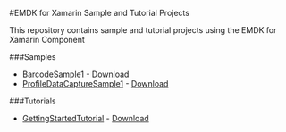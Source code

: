 #EMDK for Xamarin Sample and Tutorial Projects

This repository contains sample and tutorial projects using the EMDK for Xamarin Component

###Samples

* [BarcodeSample1](https://github.com/EMDK/xamarin-samples/tree/GettingStartedTutorialBarcodeSample1) - [Download](https://github.com/EMDK/xamarin-samples/archive/BarcodeSample1.zip)
* [ProfileDataCaptureSample1](https://github.com/EMDK/xamarin-samples/tree/ProfileDataCaptureSample1) - [Download](https://github.com/EMDK/xamarin-samples/archive/ProfileDataCaptureSample1.zip)

###Tutorials

* [GettingStartedTutorial](https://github.com/EMDK/xamarin-samples/tree/GettingStartedTutorial) - [Download](https://github.com/EMDK/xamarin-samples/archive/GettingStartedTutorial.zip)


